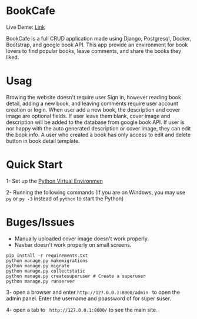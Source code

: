 # BookCafe

Live Deme: [Link](http://a1364t.pythonanywhere.com/)

BookCafe is a full CRUD application made using Django, Postgresql, Docker, Bootstrap, and google book API. This app provide an environment for book lovers to find popular books, leave comments, and share the books they liked.

# Usag
Browing the website doesn't require user Sign in, however reading book detail, adding a new book, and leaving comments require user account creation or login.
When user add a new book, the description and cover image are optional fields. If user leave them blank, cover image and description will be added to the database from google book API.
If user is nor happy with the auto generated description or cover image, they can edit the book info. 
A user who created a book has only access to edit and delete button in book detail template.

# Quick Start

1- Set up the [Python Virtual Environmen](https://developer.mozilla.org/en-US/docs/Learn/Server-side/Django/development_environment)

2- Running the following commands (If you are on Windows, you may use ```py``` or ```py -3``` instead of ```python``` to start the Python)

# Buges/Issues
- Manually uploaded cover image doesn't work properly.
- Navbar doesn't work properly on small screens.

```
pip install -r requirements.txt
python manage.py makemigrations
python manage.py migrate
python manage.py collectstatic
python manage.py createsuperuser # Create a superuser
python manage.py runserver
```

3- open a browser and enter ```http://127.0.0.1:8000/admin ``` to open the admin panel. Enter the username and poassword of for super suser.

4- open a tab to ``` http://127.0.0.1:8000/``` to see the main site.


